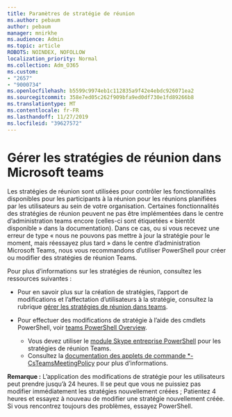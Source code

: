 ```yaml
---
title: Paramètres de stratégie de réunion
ms.author: pebaum
author: pebaum
manager: mnirkhe
ms.audience: Admin
ms.topic: article
ROBOTS: NOINDEX, NOFOLLOW
localization_priority: Normal
ms.collection: Adm_O365
ms.custom:
- "2657"
- "9000734"
ms.openlocfilehash: b5599c9974eb1c112835a9f42e4ebdc926071ea2
ms.sourcegitcommit: 358e7ed05c262f909bfa9ed0df730e1fd89266b8
ms.translationtype: MT
ms.contentlocale: fr-FR
ms.lasthandoff: 11/27/2019
ms.locfileid: "39627572"
---
```

# <a name="manage-meeting-policies-in-microsoft-teams"></a>Gérer les stratégies de réunion dans Microsoft teams

Les stratégies de réunion sont utilisées pour contrôler les fonctionnalités disponibles pour les participants à la réunion pour les réunions planifiées par les utilisateurs au sein de votre organisation. Certaines fonctionnalités des stratégies de réunion peuvent ne pas être implémentées dans le centre d’administration teams encore (celles-ci sont étiquetées « bientôt disponible » dans la documentation). Dans ce cas, ou si vous recevez une erreur de type « nous ne pouvons pas mettre à jour la stratégie pour le moment, mais réessayez plus tard » dans le centre d’administration Microsoft Teams, nous vous recommandons d’utiliser PowerShell pour créer ou modifier des stratégies de réunion Teams. 

Pour plus d’informations sur les stratégies de réunion, consultez les ressources suivantes :

- Pour en savoir plus sur la création de stratégies, l’apport de modifications et l’affectation d’utilisateurs à la stratégie, consultez la rubrique [gérer les stratégies de réunion dans teams](https://docs.microsoft.com/microsoftteams/meeting-policies-in-teams).

- Pour effectuer des modifications de stratégie à l’aide des cmdlets PowerShell, voir [teams PowerShell Overview](https://docs.microsoft.com/microsoftteams/teams-powershell-overview). 
    - Vous devez utiliser le [module Skype entreprise PowerShell](https://www.microsoft.com/download/details.aspx?id=39366) pour les stratégies de réunion Teams. 
    - Consultez la [documentation des applets de commande *-CsTeamsMeetingPolicy](https://docs.microsoft.com/search/?search=CsTeamsMeetingPolicy&view=skype-ps) pour plus d’informations.

**Remarque :** L’application des modifications de stratégie pour les utilisateurs peut prendre jusqu’à 24 heures. Il se peut que vous ne puissiez pas modifier immédiatement les stratégies nouvellement créées ; Patientez 4 heures et essayez à nouveau de modifier une stratégie nouvellement créée. Si vous rencontrez toujours des problèmes, essayez PowerShell.  